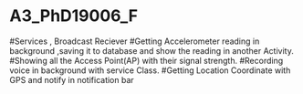 # A3_PhD19006_F
#Services , Broadcast Reciever
#Getting Accelerometer reading in background ,saving it to database and show the reading in another Activity. 
#Showing all the Access Point(AP) with their signal strength.
#Recording voice in background with service Class.
#Getting Location Coordinate with GPS and notify in notification bar
